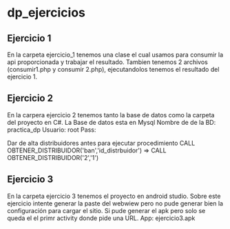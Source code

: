 # dp_ejercicios

## Ejercicio 1

En la carpeta ejercicio_1 tenemos una clase el cual usamos para consumir la api proporcionada y trabajar el resultado. Tambien tenemos 2 archivos 
(consumir1.php y consumir 2.php), ejecutandolos tenemos el resultado del ejercicio 1.


## Ejercicio 2

En la carpera ejercicio 2 tenemos tanto la base de datos como la carpeta del proyecto en C#. 
La Base de datos esta en Mysql
Nombre de de la BD: practica_dp
Usuario: root
Pass:

Dar de alta distribuidores antes para ejecutar procedimiento
CALL OBTENER_DISTRIBUIDOR('ban','id_distrbuidor')   =>   CALL OBTENER_DISTRIBUIDOR('2','1')

## Ejercicio 3

En la carpeta ejercicio 3 tenemos el proyecto en android studio. Sobre este ejercicio intente generar la paste del webwiew pero no pude generar bien la configuración para cargar el sitio. Si pude generar el apk pero solo se queda el el primr activity donde pide una URL.
App: ejercicio3.apk
